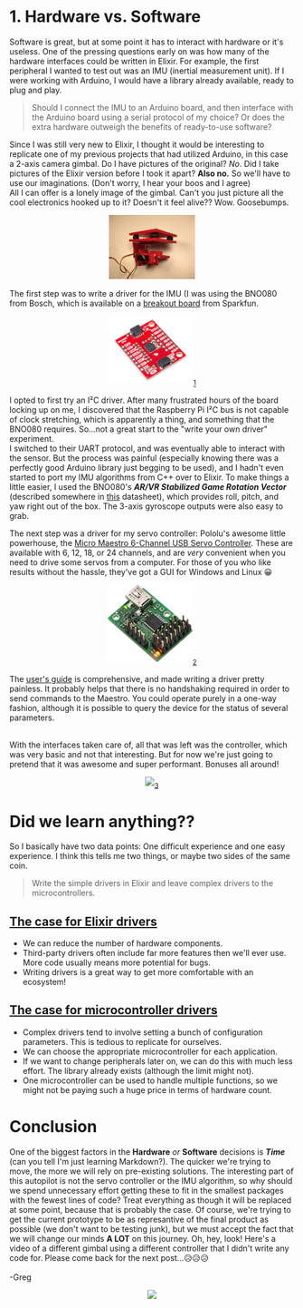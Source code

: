 # 1. Hardware vs. Software
Software is great, but at some point it has to interact with hardware or it's useless. One of the pressing questions early on was how many of the hardware interfaces could be written in Elixir. For example, the first peripheral I wanted to test out was an IMU (inertial measurement unit). If I were working with Arduino, I would have a library already available, ready to plug and play. 
> Should I connect the IMU to an Arduino board, and then interface with the Arduino board using a serial protocol of my choice? Or does the extra hardware outweigh the benefits of ready-to-use software?<br>

Since I was still very new to Elixir, I thought it would be interesting to replicate one of my previous projects that had utilized Arduino, in this case a 2-axis camera gimbal. Do I have pictures of the original? *No*. Did I take pictures of the Elixir version before I took it apart? **Also no.** So we'll have to use our imaginations. (Don't worry, I hear your boos and I agree)<br>All I can offer is a lonely image of the gimbal. Can't you just picture all the cool electronics hooked up to it? Doesn't it feel alive?? Wow. Goosebumps.<br>
<p align="center"><img src="../blog/images/Stacks/Gimbal/Gimbal.JPG" alt="Gimbal" width="30%"></p>

The first step was to write a driver for the IMU (I was using the BNO080 from Bosch, which is available on a [breakout board](https://www.sparkfun.com/products/14686) from Sparkfun.<p align="center"><img src="../blog/images/Peripherals/BN0080-01.jpg" alt="BNO080" width="30%"><sub>[1](https://cdn.sparkfun.com//assets/parts/1/2/8/9/1/14686-Qwiic_VR_IMU_BN0080-01.jpg)</sub></p>
I opted to first try an I&#x00B2;C driver. After many frustrated hours of the board locking up on me, I discovered that the Raspberry Pi I&#x00B2;C bus is not capable of clock stretching, which is apparently a thing, and something that the BNO080 requires. So...not a great start to the "write your own driver" experiment.<br>
I switched to their UART protocol, and was eventually able to interact with the sensor. But the process was painful (especially knowing there was a perfectly good Arduino library just begging to be used), and I hadn't even started to port my IMU algorithms from C++ over to Elixir. To make things a little easier, I used the BNO080's ***AR/VR Stabilized Game Rotation Vector*** (described somewhere in [this](https://cdn.sparkfun.com/assets/2/b/9/0/6/DS-14686-BNO080.pdf) datasheet), which provides roll, pitch, and yaw right out of the box. The 3-axis gyroscope outputs were also easy to grab.<br>

The next step was a driver for my servo controller: Pololu's awesome little powerhouse, the [Micro Maestro 6-Channel USB Servo Controller](https://www.pololu.com/product/1350). These are available with 6, 12, 18, or 24 channels, and are *very* convenient when you need to drive some servos from a computer. For those of you who like results without the hassle, they've got a GUI for Windows and Linux :grinning: <p align="center"><img src="../blog/images/Peripherals/Maestro Servo Controller.jpg" alt="Maestro" width="30%"><sub>[2](https://a.pololu-files.com/picture/0J1951.600x480.jpg?7e54ef728c9e5b6707a45ae5868bfb66)</sub></p>
The [user's guide](https://www.pololu.com/docs/0J40) is comprehensive, and made writing a driver pretty painless. It probably helps that there is no handshaking required in order to send commands to the Maestro. You could operate purely in a one-way fashion, although it is possible to query the device for the status of several parameters.<br><br>

With the interfaces taken care of, all that was left was the controller, which was very basic and not that interesting. But for now we're just going to pretend that it was awesome and super performant. Bonuses all around!<br><p align="center"><img src="../blog/gifs/hogan_savage.gif"><sub>[3](https://media.giphy.com/media/Te0zPUD9m7KDe/giphy.gif)</sub></p>

# Did we learn anything??
So I basically have two data points: One difficult experience and one easy experience. I think this tells me two things, or maybe two sides of the same coin. 
> Write the simple drivers in Elixir and leave complex drivers to the microcontrollers.

## <ins>The case for Elixir drivers</ins>
* We can reduce the number of hardware components.
* Third-party drivers often include far more features then we'll ever use. More code usually means more potential for bugs.
* Writing drivers is a great way to get more comfortable with an ecosystem!
## <ins>The case for microcontroller drivers</ins>
* Complex drivers tend to involve setting a bunch of configuration parameters. This is tedious to replicate for ourselves.
* We can choose the appropriate microcontroller for each application. 
* If we want to change peripherals later on, we can do this with much less effort. The library already exists (although the limit might not).
* One microcontroller can be used to handle multiple functions, so we might not be paying such a huge price in terms of hardware count.

# Conclusion
One of the biggest factors in the **Hardware** *or* **Software** decisions is ***Time*** (can you tell I'm just learning Markdown?). The quicker we're trying to move, the more we will rely on pre-existing solutions. The interesting part of this autopilot is not the servo controller or the IMU algorithm, so why should we spend unnecessary effort getting these to fit in the smallest packages with the fewest lines of code? Treat everything as though it will be replaced at some point, because that is probably the case. Of course, we're trying to get the current prototype to be as represantive of the final product as possible (we don't want to be testing junk), but we must accept the fact that we will change our minds **A LOT** on this journey.
Oh, hey, look! Here's a video of a different gimbal using a different controller that I didn't write any code for. Please come back for the next post...:disappointed_relieved::disappointed_relieved::disappointed_relieved:<br><br>
-Greg
<div align="center"><img src="../blog/gifs/old_gimbal.gif"></div>